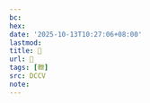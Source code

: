```yaml
---
bc:
hex:
date: '2025-10-13T10:27:06+08:00'
lastmod:
title: 􃯢
url: 􃯢
tags: [靾]
src: DCCV
note:
---
```

